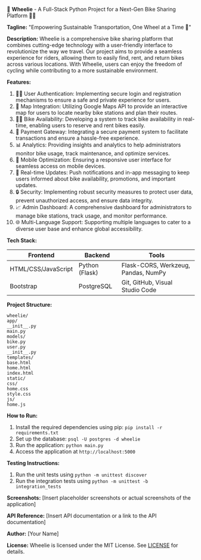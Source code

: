 🚀 **Wheelie** - A Full-Stack Python Project for a Next-Gen Bike Sharing Platform 🚴‍♂️

**Tagline:** "Empowering Sustainable Transportation, One Wheel at a Time 🌟"

**Description:**
Wheelie is a comprehensive bike sharing platform that combines cutting-edge technology with a user-friendly interface to revolutionize the way we travel. Our project aims to provide a seamless experience for riders, allowing them to easily find, rent, and return bikes across various locations. With Wheelie, users can enjoy the freedom of cycling while contributing to a more sustainable environment.

**Features:**

1. 🏃‍♂️ User Authentication: Implementing secure login and registration mechanisms to ensure a safe and private experience for users.
2. 📍 Map Integration: Utilizing Google Maps API to provide an interactive map for users to locate nearby bike stations and plan their routes.
3. 🚴‍♂️ Bike Availability: Developing a system to track bike availability in real-time, enabling users to reserve and rent bikes easily.
4. 💸 Payment Gateway: Integrating a secure payment system to facilitate transactions and ensure a hassle-free experience.
5. 📊 Analytics: Providing insights and analytics to help administrators monitor bike usage, track maintenance, and optimize services.
6. 📱 Mobile Optimization: Ensuring a responsive user interface for seamless access on mobile devices.
7. 📣 Real-time Updates: Push notifications and in-app messaging to keep users informed about bike availability, promotions, and important updates.
8. 🔒 Security: Implementing robust security measures to protect user data, prevent unauthorized access, and ensure data integrity.
9. 📈 Admin Dashboard: A comprehensive dashboard for administrators to manage bike stations, track usage, and monitor performance.
10. 🌐 Multi-Language Support: Supporting multiple languages to cater to a diverse user base and enhance global accessibility.

**Tech Stack:**

| **Frontend** | **Backend** | **Tools** |
| --- | --- | --- |
| HTML/CSS/JavaScript | Python (Flask) | Flask-CORS, Werkzeug, Pandas, NumPy |
| Bootstrap | PostgreSQL | Git, GitHub, Visual Studio Code |

**Project Structure:**
```
wheelie/
app/
__init__.py
main.py
models/
bike.py
user.py
__init__.py
templates/
base.html
home.html
index.html
static/
css/
home.css
style.css
js/
home.js
```
**How to Run:**
1. Install the required dependencies using pip: `pip install -r requirements.txt`
2. Set up the database: `psql -U postgres -d wheelie`
3. Run the application: `python main.py`
4. Access the application at `http://localhost:5000`

**Testing Instructions:**
1. Run the unit tests using `python -m unittest discover`
2. Run the integration tests using `python -m unittest -b integration_tests`

**Screenshots:**
[Insert placeholder screenshots or actual screenshots of the application]

**API Reference:**
[Insert API documentation or a link to the API documentation]

**Author:**
[Your Name]

**License:**
Wheelie is licensed under the MIT License. See [LICENSE](LICENSE) for details.
